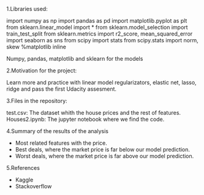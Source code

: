 
1.Libraries used:

  import numpy as np
  import pandas as pd
  import matplotlib.pyplot as plt
  from sklearn.linear_model import *
  from sklearn.model_selection import train_test_split
  from sklearn.metrics import r2_score, mean_squared_error
  import seaborn as sns
  from scipy import stats
  from scipy.stats import norm, skew
  %matplotlib inline
  
  Numpy, pandas, matplotlib and sklearn for the models
  
 2.Motivation for the project:
  
  Learn more and practice with linear model regularizators, elastic net, lasso, ridge and pass the first Udacity assesment.
  
 3.Files in the repository:
 
  test.csv: The dataset whith the house prices and the rest of features.
  Houses2.ipynb: The jupyter notebook where we find the code.
 
 4.Summary of the results of the analysis
  - Most related features with the price.
  - Best deals, where the market price is far below our model prediction.
  - Worst deals, where the market price is far above our model prediction.
 
 5.References
  - Kaggle
  - Stackoverflow
  
